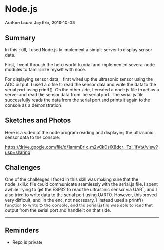 #  Node.js

Author: Laura Joy Erb, 2019-10-08

## Summary
In this skill, I used Node.js to implement a simple server to display sensor data. 

First, I went through the hello world tutorial and implemented several node modules to familiarize myself with node.

For displaying sensor data, I first wired up the ultrasonic sensor using the ADC output. I used a c file to read the sensor data and write the data to the serial port using printf(). On the other side, I created a node.js file to act as a server and read the sensor data from the serial port. The serial.js file successfully reads the data from the serial port and prints it again to the console as a demonstration. 

## Sketches and Photos
Here is a video of the node program reading and displaying the ultrasonic sensor data to the console:

https://drive.google.com/file/d/1ammDrIx_m2vOkDsiX8dcr_-Tzi_1fVtA/view?usp=sharing

## Challenges
One of the challenges I faced in this skill was making sure that the node_skill.c file could communicate seamlessly with the serial.js file. I spent awhile trying to get the ESP32 to read the ultrasonic sensor via UART, and I also tried to write data to the serial port using UART0. However, this proved very difficult, and, in the end, not necessary. I instead used a printf() function to write to the console, and the serial.js file was able to read that output from the serial port and handle it on that side.

-----

## Reminders
- Repo is private
